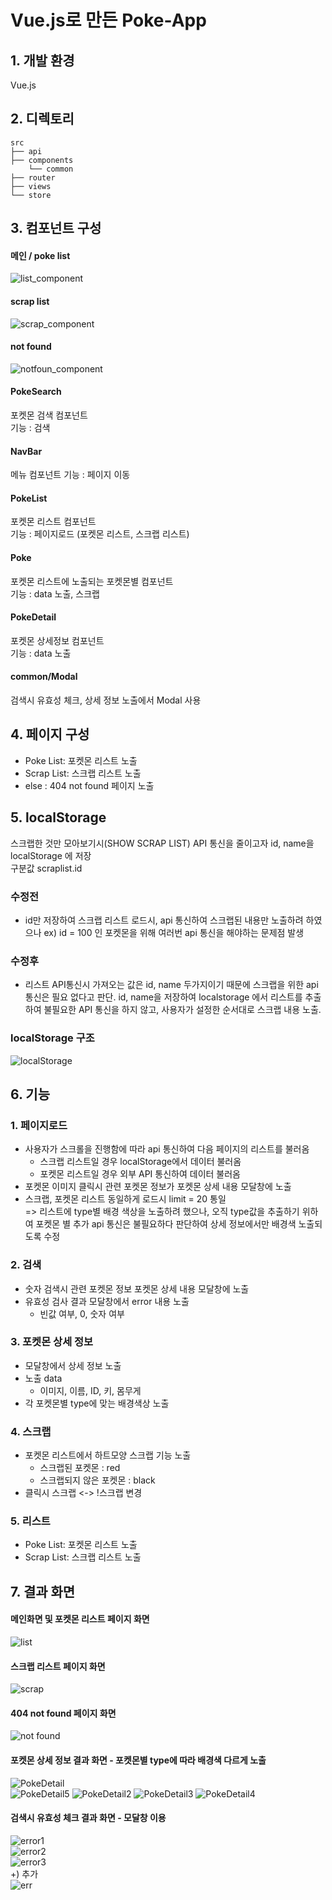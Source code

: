# Vue.js로 만든 Poke-App
## 1. 개발 환경
Vue.js 

## 2. 디렉토리 
    src
    ├── api                              
    ├── components                         
        └── common 
    ├── router
    ├── views   
    └── store   

## 3. 컴포넌트 구성                 
#### 메인 / poke list 
![list_component](https://user-images.githubusercontent.com/42309919/107169610-a9ba4300-6a01-11eb-912c-1e8fa17c5a41.PNG)
#### scrap list 
![scrap_component](https://user-images.githubusercontent.com/42309919/107169612-aaeb7000-6a01-11eb-9903-d86998efbf4e.PNG)
#### not found 
![notfoun_component](https://user-images.githubusercontent.com/42309919/107169613-aaeb7000-6a01-11eb-8e81-d42eb72586a8.PNG)
#### PokeSearch
포켓몬 검색 컴포넌트               
기능 : 검색 
#### NavBar
메뉴 컴포넌트 
기능 : 페이지 이동 
#### PokeList
포켓몬 리스트 컴포넌트                
기능 : 페이지로드 (포켓몬 리스트, 스크랩 리스트)               
#### Poke
포켓몬 리스트에 노출되는 포켓몬별 컴포넌트               
기능 : data 노출, 스크랩             
#### PokeDetail
포켓몬 상세정보 컴포넌트                
기능 : data 노출                
#### common/Modal 
검색시 유효성 체크, 상세 정보 노출에서 Modal 사용               
                    
## 4. 페이지 구성      
- Poke List: 포켓몬 리스트 노출
- Scrap List: 스크랩 리스트 노출 
- else : 404 not found 페이지 노출 
                    
## 5. localStorage 
스크랩한 것만 모아보기시(SHOW SCRAP LIST) API 통신을 줄이고자 id, name을 localStorage 에 저장                  
구분값 scraplist.id           
### 수정전
- id만 저장하여 스크랩 리스트 로드시, api 통신하여 스크랩된 내용만 노출하려 하였으나 ex) id = 100 인 포켓몬을 위해 여러번 api 통신을 해야하는 문제점 발생            
### 수정후 
- 리스트 API통신시 가져오는 값은 id, name 두가지이기 때문에 스크랩을 위한 api통신은 필요 없다고 판단. id, name을 저장하여 localstorage 에서 리스트를 추출하여 불필요한 API 통신을 하지 않고, 사용자가 설정한 순서대로 스크랩 내용 노출.          
### localStorage 구조 
![localStorage](https://user-images.githubusercontent.com/42309919/106082180-8d92e800-615d-11eb-82fe-aaeb3f68f1f5.PNG)                                        

## 6. 기능
### 1. 페이지로드          
- 사용자가 스크롤을 진행함에 따라 api 통신하여 다음 페이지의 리스트를 불러옴          
  - 스크랩 리스트일 경우 localStorage에서 데이터 불러옴          
  - 포켓몬 리스트일 경우 외부 API 통신하여 데이터 불러옴          
- 포켓몬 이미지 클릭시 관련 포켓몬 정보가 포켓몬 상세 내용 모달창에 노출
- 스크랩, 포켓몬 리스트 동일하게 로드시 limit = 20 통일  
=> 리스트에 type별 배경 색상을 노출하려 했으나, 오직 type값을 추출하기 위하여 포켓몬 별 추가 api 통신은 불필요하다 판단하여 상세 정보에서만 배경색 노출되도록 수정 
### 2. 검색
- 숫자 검색시 관련 포켓몬 정보 포켓몬 상세 내용 모달창에 노출          
- 유효성 검사 결과 모달창에서 error 내용 노출           
  - 빈값 여부, 0, 숫자 여부           
### 3. 포켓몬 상세 정보
- 모달창에서 상세 정보 노출           
- 노출 data          
  - 이미지, 이름, ID, 키, 몸무게
- 각 포켓몬별 type에 맞는 배경색상 노출           
### 4. 스크랩           
- 포켓몬 리스트에서 하트모양 스크랩 기능 노출           
  - 스크랩된 포켓몬 : red            
  - 스크랩되지 않은 포켓몬 : black         
- 클릭시 스크랩 <-> !스크랩 변경 
### 5. 리스트       
- Poke List: 포켓몬 리스트 노출
- Scrap List: 스크랩 리스트 노출 

## 7. 결과 화면
#### 메인화면 및 포켓몬 리스트 페이지 화면              
![list](https://user-images.githubusercontent.com/42309919/107169032-3b28b580-6a00-11eb-8187-66aa0dbc3186.PNG)

#### 스크랩 리스트 페이지 화면             
![scrap](https://user-images.githubusercontent.com/42309919/107169037-3d8b0f80-6a00-11eb-99eb-60297550814c.PNG)       

#### 404 not found 페이지 화면 
![not found](https://user-images.githubusercontent.com/42309919/107169038-3d8b0f80-6a00-11eb-9da7-b45b58926e09.PNG)
             
#### 포켓몬 상세 정보 결과 화면 - 포켓몬별 type에 따라 배경색 다르게 노출              
![PokeDetail](https://user-images.githubusercontent.com/42309919/106082181-8d92e800-615d-11eb-8b59-a80570585c6f.PNG)   
![PokeDetail5](https://user-images.githubusercontent.com/42309919/106097736-30a62a80-617b-11eb-9265-8711c387b336.PNG)
![PokeDetail2](https://user-images.githubusercontent.com/42309919/106097739-31d75780-617b-11eb-9be5-75d936f7794c.PNG)
![PokeDetail3](https://user-images.githubusercontent.com/42309919/106097742-31d75780-617b-11eb-93bd-2a45f5e7dbda.PNG)
![PokeDetail4](https://user-images.githubusercontent.com/42309919/106097743-326fee00-617b-11eb-815b-37adab031835.PNG)
             
#### 검색시 유효성 체크 결과 화면 - 모달창 이용              
![error1](https://user-images.githubusercontent.com/42309919/106082176-8c61bb00-615d-11eb-9763-7d8cf050f5c5.PNG)             
![error2](https://user-images.githubusercontent.com/42309919/106082177-8cfa5180-615d-11eb-9192-1011d3ee3823.PNG)             
![error3](https://user-images.githubusercontent.com/42309919/106082179-8cfa5180-615d-11eb-8b24-0cc3c2474753.PNG)                                      
+) 추가                                            
![err](https://user-images.githubusercontent.com/42309919/107169039-3e23a600-6a00-11eb-9e11-53f2bbf6e86c.PNG)
